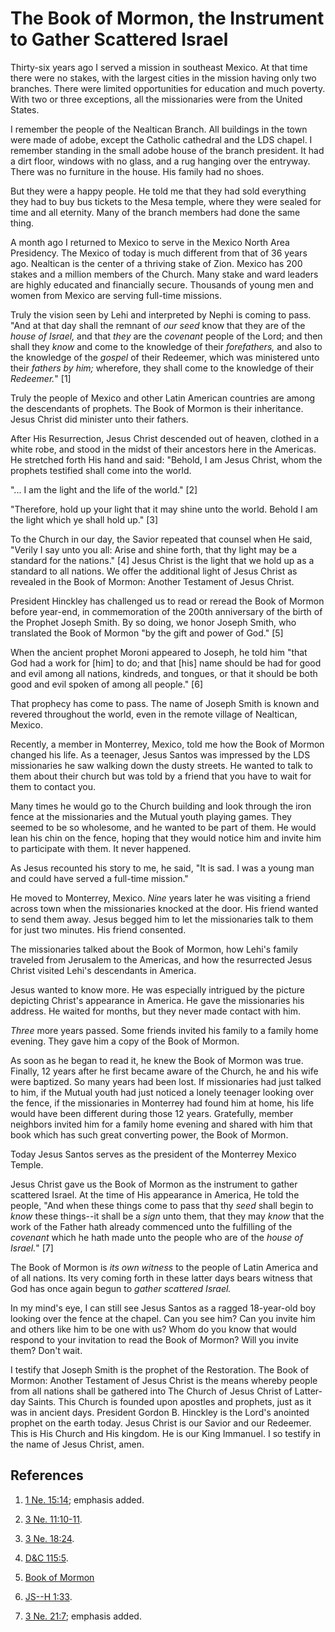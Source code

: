 # The Book of Mormon, the Instrument to Gather Scattered Israel

Thirty-six years ago I served a mission in southeast Mexico. At that time
there were no stakes, with the largest cities in the mission having only two
branches. There were limited opportunities for education and much poverty.
With two or three exceptions, all the missionaries were from the United
States.

I remember the people of the Nealtican Branch. All buildings in the town were
made of adobe, except the Catholic cathedral and the LDS chapel. I remember
standing in the small adobe house of the branch president. It had a dirt
floor, windows with no glass, and a rug hanging over the entryway. There was
no furniture in the house. His family had no shoes.

But they were a happy people. He told me that they had sold everything they
had to buy bus tickets to the Mesa temple, where they were sealed for time and
all eternity. Many of the branch members had done the same thing.

A month ago I returned to Mexico to serve in the Mexico North Area Presidency.
The Mexico of today is much different from that of 36 years ago. Nealtican is
the center of a thriving stake of Zion. Mexico has 200 stakes and a million
members of the Church. Many stake and ward leaders are highly educated and
financially secure. Thousands of young men and women from Mexico are serving
full-time missions.

Truly the vision seen by Lehi and interpreted by Nephi is coming to pass. "And
at that day shall the remnant of _our seed_ know that they are of the _house
of Israel,_ and that _they_ are the _covenant_ people of the Lord; and then
shall they _know_ and come to the knowledge of their _forefathers,_ and also
to the knowledge of the _gospel_ of their Redeemer, which was ministered unto
their _fathers by him;_ wherefore, they shall come to the knowledge of their
_Redeemer._" [1]

Truly the people of Mexico and other Latin American countries are among the
descendants of prophets. The Book of Mormon is their inheritance. Jesus Christ
did minister unto their fathers.

After His Resurrection, Jesus Christ descended out of heaven, clothed in a
white robe, and stood in the midst of their ancestors here in the Americas. He
stretched forth His hand and said: "Behold, I am Jesus Christ, whom the
prophets testified shall come into the world.

"... I am the light and the life of the world." [2]

"Therefore, hold up your light that it may shine unto the world. Behold I am
the light which ye shall hold up." [3]

To the Church in our day, the Savior repeated that counsel when He said,
"Verily I say unto you all: Arise and shine forth, that thy light may be a
standard for the nations." [4]  Jesus Christ is the light that we hold up as a
standard to all nations. We offer the additional light of Jesus Christ as
revealed in the Book of Mormon: Another Testament of Jesus Christ.

President Hinckley has challenged us to read or reread the Book of Mormon
before year-end, in commemoration of the 200th anniversary of the birth of the
Prophet Joseph Smith. By so doing, we honor Joseph Smith, who translated the
Book of Mormon "by the gift and power of God." [5]

When the ancient prophet Moroni appeared to Joseph, he told him "that God had
a work for [him] to do; and that [his] name should be had for good and evil
among all nations, kindreds, and tongues, or that it should be both good and
evil spoken of among all people." [6]

That prophecy has come to pass. The name of Joseph Smith is known and revered
throughout the world, even in the remote village of Nealtican, Mexico.

Recently, a member in Monterrey, Mexico, told me how the Book of Mormon
changed his life. As a teenager, Jesus Santos was impressed by the LDS
missionaries he saw walking down the dusty streets. He wanted to talk to them
about their church but was told by a friend that you have to wait for them to
contact you.

Many times he would go to the Church building and look through the iron fence
at the missionaries and the Mutual youth playing games. They seemed to be so
wholesome, and he wanted to be part of them. He would lean his chin on the
fence, hoping that they would notice him and invite him to participate with
them. It never happened.

As Jesus recounted his story to me, he said, "It is sad. I was a young man and
could have served a full-time mission."

He moved to Monterrey, Mexico. _Nine_ years later he was visiting a friend
across town when the missionaries knocked at the door. His friend wanted to
send them away. Jesus begged him to let the missionaries talk to them for just
two minutes. His friend consented.

The missionaries talked about the Book of Mormon, how Lehi's family traveled
from Jerusalem to the Americas, and how the resurrected Jesus Christ visited
Lehi's descendants in America.

Jesus wanted to know more. He was especially intrigued by the picture
depicting Christ's appearance in America. He gave the missionaries his
address. He waited for months, but they never made contact with him.

_Three_ more years passed. Some friends invited his family to a family home
evening. They gave him a copy of the Book of Mormon.

As soon as he began to read it, he knew the Book of Mormon was true. Finally,
12 years after he first became aware of the Church, he and his wife were
baptized. So many years had been lost. If missionaries had just talked to him,
if the Mutual youth had just noticed a lonely teenager looking over the fence,
if the missionaries in Monterrey had found him at home, his life would have
been different during those 12 years. Gratefully, member neighbors invited him
for a family home evening and shared with him that book which has such great
converting power, the Book of Mormon.

Today Jesus Santos serves as the president of the Monterrey Mexico Temple.

Jesus Christ gave us the Book of Mormon as the instrument to gather scattered
Israel. At the time of His appearance in America, He told the people, "And
when these things come to pass that thy _seed_ shall begin to _know_ these
things--it shall be a _sign_ unto them, that they may _know_ that the work of
the Father hath already commenced unto the fulfilling of the _covenant_ which
he hath made unto the people who are of the _house of Israel._" [7]

The Book of Mormon is _its own witness_ to the people of Latin America and of
all nations. Its very coming forth in these latter days bears witness that God
has once again begun to _gather scattered Israel._

In my mind's eye, I can still see Jesus Santos as a ragged 18-year-old boy
looking over the fence at the chapel. Can you see him? Can you invite him and
others like him to be one with us? Whom do you know that would respond to your
invitation to read the Book of Mormon? Will you invite them? Don't wait.

I testify that Joseph Smith is the prophet of the Restoration. The Book of
Mormon: Another Testament of Jesus Christ is the means whereby people from all
nations shall be gathered into The Church of Jesus Christ of Latter-day
Saints. This Church is founded upon apostles and prophets, just as it was in
ancient days. President Gordon B. Hinckley is the Lord's anointed prophet on
the earth today. Jesus Christ is our Savior and our Redeemer. This is His
Church and His kingdom. He is our King Immanuel. I so testify in the name of
Jesus Christ, amen.

## References

  1.   [1 Ne. 15:14](https://www.lds.org/scriptures/bofm/1-ne/15.14?lang=eng#13); emphasis added.

  2.   [3 Ne. 11:10-11](https://www.lds.org/scriptures/bofm/3-ne/11.10-11?lang=eng#9).

  3.   [3 Ne. 18:24](https://www.lds.org/scriptures/bofm/3-ne/18.24?lang=eng#23).

  4.   [D&amp;C 115:5](https://www.lds.org/scriptures/dc-testament/dc/115.5?lang=eng#4).

  5.  [Book of Mormon](https://www.lds.org/scriptures/bofm/bofm.introduction.title?lang=eng)

  6.   [JS--H 1:33](https://www.lds.org/scriptures/pgp/js-h/1.33?lang=eng#32).

  7.   [3 Ne. 21:7](https://www.lds.org/scriptures/bofm/3-ne/21.7?lang=eng#6); emphasis added.

